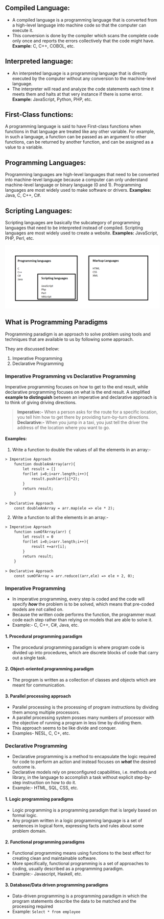 ## Compiled Language:

- A compiled language is a programming language that is converted from a high-level language into machine code so that the computer can execute it.
- This conversion is done by the compiler which scans the complete code only once and reports the errors collectively that the code might have.
  **Example:** C, C++, COBOL, etc.

## Interpreted language:

- An interpreted language is a programming language that is directly executed by the computer without any conversion to the machine-level language.
- The interpreter will read and analyze the code statements each time it meets them and halts at that very instance if there is some error.
  **Example:** JavaScript, Python, PHP, etc.

## First-Class functions:

A programming language is said to have First-class functions when functions in that language are treated like any other variable. For example, in such a language, a function can be passed as an argument to other functions, can be returned by another function, and can be assigned as a value to a variable.

## Programming Languages:

Programming languages are high-level languages that need to be converted into machine-level language because a computer can only understand machine-level language or binary language (0 and 1).
Programming languages are most widely used to make software or drivers.
**Examples:** Java, C, C++, C#.

## Scripting Languages:

Scripting languages are basically the subcategory of programming languages that need to be interpreted instead of compiled.
Scripting languages are most widely used to create a website.
**Examples:** JavaScript, PHP, Perl, etc.

![Image](/Assests/Images/ProgrammingLang.png)

## What is Programming Paradigms

Programming paradigm is an approach to solve problem using tools and techniques that are available to us by following some approach.

They are discussed below:

1. Imperative Programming
2. Declarative Programming

### Imperative Programming vs Declarative Programming

Imperative programming focuses on how to get to the end result, while declarative programming focuses on what is the end result.
A simplified **example to distinguish** between an imperative and declarative approach is to think of giving driving directions.

> **Imperative:-** When a person asks for the route for a specific location, you tell him how to get there by providing turn-by-turn directions.
> **Declarative:-** When you jump in a taxi, you just tell the driver the address of the location where you want to go.

#### Examples:

1. Write a function to double the values of all the elements in an array:-

```
> Imperative Approach
	function doubleAnArray(arr){
		let result = []
		for(let i=0;i<arr.length;i++){
			result.push(arr[i]*2);
		}
		return result;
	}

> Declarative Approach
	const doubleAnArray = arr.map(ele => ele * 2);
```

2. Write a function to all the elements in an array:-

```
> Imperative Approach
	function sumOfArray(arr) {
		let result = 0
		for(let i=0;i<arr.length;i++){
			result +=arr[i];
		}
		return result;
	}

> Declarative Approach
	const sumOfArray = arr.reduce((arr,ele) => ele + 2, 0);
```

### Imperative Programming

- In imperative programming, every step is coded and the code will specify **_how_** the problem is to be solved, which means that pre-coded models are not called on.
- Because the written code performs the function, the programmer must code each step rather than relying on models that are able to solve it.
- Example:- C, C++, C#, Java, etc.

#### 1. Procedural programming paradigm

- The procedural programming paradigm is where program code is divided up into procedures, which are discrete blocks of code that carry out a single task.

#### 2. Object-oriented programming paradigm

- The program is written as a collection of classes and objects which are meant for communication.

#### 3. Parallel processing approach

- Parallel processing is the processing of program instructions by dividing them among multiple processors.
- A parallel processing system posses many numbers of processor with the objective of running a program in less time by dividing them.
- This approach seems to be like divide and conquer.
- Examples- NESL, C, C+, etc.

### Declarative Programming

- Declarative programming is a method to encapsulate the logic required for code to perform an action and instead focuses on **_what_** the desired outcome is.
- Declarative models rely on preconfigured capabilities, i.e. methods and library, in the language to accomplish a task without explicit step-by-step instruction on how to do it.
- Example:- HTML, SQL, CSS, etc.

#### 1. Logic programming paradigms

- Logic programming is a programming paradigm that is largely based on formal logic.
- Any program written in a logic programming language is a set of sentences in logical form, expressing facts and rules about some problem domain.

#### 2. Functional programming paradigms

- Functional programming means using functions to the best effect for creating clean and maintainable software.
- More specifically, functional programming is a set of approaches to coding, usually described as a programming paradigm.
- Example:- Javascript, Haskell, etc.

#### 3. Database/Data driven programming paradigms

- Data-driven programming is a programming paradigm in which the program statements describe the data to be matched and the processing required
- Example: `Select * from employee`
